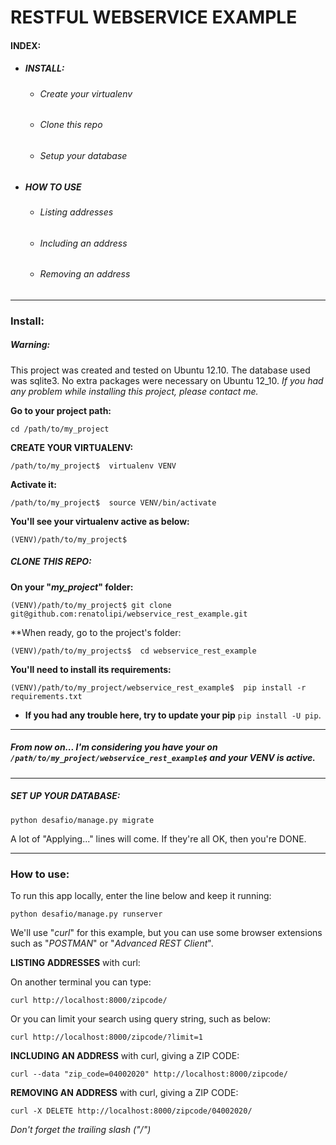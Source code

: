 # RESTFUL WEBSERVICE EXAMPLE


#### INDEX:

 - ##### INSTALL:

     - ###### Create your virtualenv

     - ###### Clone this repo

     - ###### Setup your database

 - ##### HOW TO USE

     - ###### Listing addresses

     - ###### Including an address

     - ###### Removing an address


---

### Install:


##### Warning:

This project was created and tested on Ubuntu 12.10. 
The database used was sqlite3. No extra packages were necessary on Ubuntu 12_10.
*If you had any problem while installing this project, please contact me.*


**Go to your project path:**

    cd /path/to/my_project


**CREATE YOUR VIRTUALENV:**

    /path/to/my_project$  virtualenv VENV


**Activate it:**

    /path/to/my_project$  source VENV/bin/activate


**You'll see your virtualenv active as below:**

    (VENV)/path/to/my_project$


##### CLONE THIS REPO:

**On your "*my_project*" folder:**

    (VENV)/path/to/my_project$ git clone git@github.com:renatolipi/webservice_rest_example.git


**When ready, go to the project's folder:

    (VENV)/path/to/my_projects$  cd webservice_rest_example


**You'll need to install its requirements:**

    (VENV)/path/to/my_project/webservice_rest_example$  pip install -r requirements.txt


- **If you had any trouble here, try to update your pip** `pip install -U pip`.

---

##### From now on... I'm considering you have your on `/path/to/my_project/webservice_rest_example$` and your VENV is active.

---

##### SET UP YOUR DATABASE:

    python desafio/manage.py migrate

A lot of "Applying..." lines will come. If they're all OK, then you're DONE.


---

### How to use:

To run this app locally, enter the line below and keep it running:

    python desafio/manage.py runserver


We'll use "*curl*" for this example, but you can use some browser extensions such as "*POSTMAN*" or "*Advanced REST Client*".


**LISTING ADDRESSES** with curl:

On another terminal you can type:

    curl http://localhost:8000/zipcode/

Or you can limit your search using query string, such as below:

    curl http://localhost:8000/zipcode/?limit=1


**INCLUDING AN ADDRESS** with curl, giving a ZIP CODE:

    curl --data "zip_code=04002020" http://localhost:8000/zipcode/


**REMOVING AN ADDRESS** with curl, giving a ZIP CODE:

    curl -X DELETE http://localhost:8000/zipcode/04002020/


*Don't forget the trailing slash ("/")*
